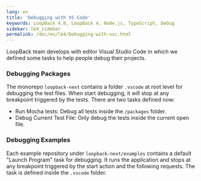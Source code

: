 ```yaml
---
lang: en
title: 'Debugging with VS Code'
keywords: LoopBack 4.0, LoopBack 4, Node.js, TypeScript, Debug
sidebar: lb4_sidebar
permalink: /doc/en/lb4/Debugging-with-vsc.html
---
```


LoopBack team develops with editor Visual Studio Code in which we defined some
tasks to help people debug their projects.

### Debugging Packages

The monorepo `loopback-next` contains a folder `.vscode` at root level for
debugging the test files. When start debugging, it will stop at any breakpoint
triggered by the tests. There are two tasks defined now:

- Run Mocha tests: Debug all tests inside the `/packages` folder.
- Debug Current Test File: Only debug the tests inside the current open file.

### Debugging Examples

Each example repository under `loopback-next/examples` contains a default
"Launch Program" task for debugging. It runs the application and stops at any
breakpoint triggered by the start action and the following requests. The task is
defined inside the `.vscode` folder.
